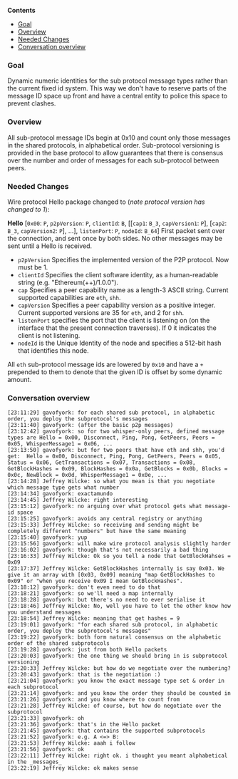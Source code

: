 <!-- START doctoc generated TOC please keep comment here to allow auto update -->
<!-- DON'T EDIT THIS SECTION, INSTEAD RE-RUN doctoc TO UPDATE -->
**Contents**

- [Goal](#goal)
- [Overview](#overview)
- [Needed Changes](#needed-changes)
- [Conversation overview](#conversation-overview)

<!-- END doctoc generated TOC please keep comment here to allow auto update -->

### Goal

Dynamic numeric identities for the sub protocol message types rather than the current fixed id system. This way we don't have to reserve parts of the message ID space up front and have a central entity to police this space to prevent clashes.

### Overview

All sub-protocol message IDs begin at 0x10 and count only those messages in the shared protocols, in alphabetical order. Sub-protocol versioning is provided in the base protocol to allow guarantees that there is consensus over the number and order of messages for each sub-protocol between peers.

### Needed Changes

Wire protocol Hello package changed to (*note protocol version has changed to 1*):

**Hello**
[`0x00`: `P`, `p2pVersion`: `P`, `clientId`: `B`, [[`cap1`: `B_3`, `capVersion1`: `P`], [`cap2`: `B_3`, `capVersion2`: `P`], ...], `listenPort`: `P`, `nodeId`: `B_64`] First packet sent over the connection, and sent once by both sides. No other messages may be sent until a Hello is received.
* `p2pVersion` Specifies the implemented version of the P2P protocol. Now must be 1.
* `clientId` Specifies the client software identity, as a human-readable string (e.g. "Ethereum(++)/1.0.0").
* `cap` Specifies a peer capability name as a length-3 ASCII string. Current supported capabilities are `eth`, `shh`.
* `capVersion` Specifies a peer capability version as a positive integer. Current supported versions are 35 for `eth`, and 2 for `shh`.
* `listenPort` specifies the port that the client is listening on (on the interface that the present connection traverses). If 0 it indicates the client is not listening.
* `nodeId` is the Unique Identity of the node and specifies a 512-bit hash that identifies this node.

All `eth` sub-protocol message ids are lowered by `0x10` and have a `+` prepended to them to denote that the given ID is offset by some dynamic amount.

### Conversation overview

```
[23:11:29] gavofyork: for each shared sub protocol, in alphabetic order, you deploy the subprotocol's messages
[23:11:40] gavofyork: (after the basic p2p messages)
[23:12:42] gavofyork: so for two whisper-only peers, defined message types are Hello = 0x00, Disconnect, Ping, Pong, GetPeers, Peers = 0x05, WhisperMessage1 = 0x06, ...
[23:13:50] gavofyork: but for two peers that have eth and shh, you'd get:  Hello = 0x00, Disconnect, Ping, Pong, GetPeers, Peers = 0x05, Status = 0x06, GetTransactions = 0x07, Transactions = 0x08, GetBlockHashes = 0x09, BlockHashes = 0x0a, GetBlocks = 0x0b, Blocks = 0x0c, NewBlock = 0x0d, WhisperMessage1 = 0x0e, ...
[23:14:28] Jeffrey Wilcke: so what you mean is that you negotiate which message type gets what number
[23:14:34] gavofyork: exactamundo
[23:14:45] Jeffrey Wilcke: right interesting
[23:15:12] gavofyork: no arguing over what protocol gets what message-id space
[23:15:25] gavofyork: avoids any central registry or anything
[23:15:33] Jeffrey Wilcke: so receiving and sending might be completely different "numbers" but have the same meaning
[23:15:40] gavofyork: yup
[23:15:56] gavofyork: will make wire protocol analysis slightly harder
[23:16:02] gavofyork: though that's not necessarily a bad thing
[23:16:33] Jeffrey Wilcke: Ok so you tell a node that GetBlockHahses = 0x09
[23:17:37] Jeffrey Wilcke: GetBlockHashes internally is say 0x03. We give it an array with [0x03, 0x09] meaning "map GetBlockHashes to 0x09" or "when you receive 0x09 I mean GetBlockHashes".
[23:18:12] gavofyork: don't even need to do that
[23:18:21] gavofyork: so we'll need a map internally
[23:18:28] gavofyork: but there's no need to ever serialise it
[23:18:46] Jeffrey Wilcke: No, well you have to let the other know how you understand messages
[23:18:54] Jeffrey Wilcke: meaning that get hashes = 9
[23:19:01] gavofyork: "for each shared sub protocol, in alphabetic order, you deploy the subprotocol's messages"
[23:19:22] gavofyork: both form natural consensus on the alphabetic order of the shared subprotocols
[23:19:28] gavofyork: just from both Hello packets
[23:20:03] gavofyork: the one thing we should bring in is subprotocol versioning
[23:20:33] Jeffrey Wilcke: but how do we negotiate over the numbering?
[23:20:43] gavofyork: that is the negotiation :)
[23:21:04] gavofyork: you know the exact message type set & order in each subprotocol
[23:21:14] gavofyork: and you know the order they should be counted in
[23:21:26] gavofyork: and you know where to count from
[23:21:28] Jeffrey Wilcke: of course, but how do negotiate over the subprotocol
[23:21:33] gavofyork: oh
[23:21:36] gavofyork: that's in the Hello packet
[23:21:45] gavofyork: that contains the supported subprotocols
[23:21:52] gavofyork: e.g. A <=> B:
[23:21:53] Jeffrey Wilcke: aaah i follow
[23:21:56] gavofyork: ok
[23:22:11] Jeffrey Wilcke: right ok. i thought you meant alphabetical in the _messages_
[23:22:19] Jeffrey Wilcke: ok makes sense
```